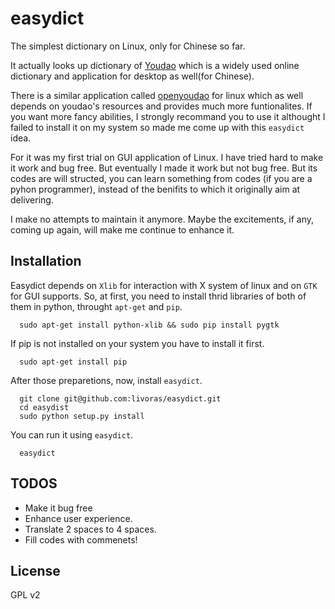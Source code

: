 easydict
========

The simplest dictionary on Linux, only for Chinese so far. 

It actually looks up dictionary of [Youdao](http://www.youdao.com/) which is a widely used online dictionary and application for desktop as well(for Chinese). 

There is a similar application called [openyoudao](https://github.com/justzx2011/openyoudao/) for linux which as well depends on youdao's resources and provides much more funtionalites. If you want more fancy abilities, I strongly recommand you to use it althought I failed to install it on my system so made me come up with this `easydict` idea.

For it was my first trial on GUI application of Linux. I have tried hard to make it work and bug free. But eventually I made it work but not bug free. But its codes are will structed, you can learn something from codes (if you are a pyhon programmer), instead of the benifits to which it originally aim at delivering.

I make no attempts to maintain it anymore. Maybe the excitements, if any, coming up again, will make me continue to enhance it. 

## Installation

Easydict depends on `Xlib` for interaction with X system of linux and on `GTK` for GUI supports. So, at first, you need to install thrid libraries of both of them in python, throught `apt-get` and `pip`.

```
  sudo apt-get install python-xlib && sudo pip install pygtk
```

If pip is not installed on your system you have to install it first.

```
  sudo apt-get install pip
```

After those preparetions, now, install `easydict`.

```
  git clone git@github.com:livoras/easydict.git
  cd easydist
  sudo python setup.py install
```

You can run it using `easydict`.

```
  easydict
```

## TODOS

* Make it bug free
* Enhance user experience.
* Translate 2 spaces to 4 spaces.
* Fill codes with commenets!

## License
GPL v2
